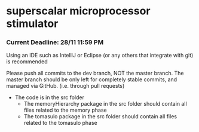# superscalar microprocessor stimulator

###  Current Deadline: 28/11 11:59 PM

Using an IDE such as IntelliJ or Eclipse (or any others that integrate with git) is recommended

Please push all commits to the dev branch, NOT the master branch. The master branch should be only left for completely stable commits, and managed via GitHub. (i.e. through pull requests)

* The code is in the src folder
  * The memoryHierarchy package in the src folder should contain all files related to the memory phase
  * The tomasulo package in the src folder should contain all files related to the tomasulo phase
